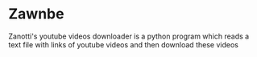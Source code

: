 # Zawnbe
Zanotti's youtube videos downloader is a python program which reads a text file with links of youtube videos and then download these videos
